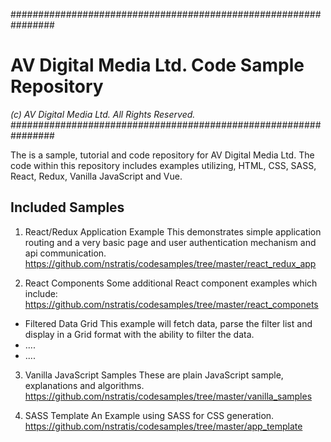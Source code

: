################################################################
# AV Digital Media Ltd. Code Sample Repository
*(c) AV Digital Media Ltd. All Rights Reserved.*
################################################################

The is a sample, tutorial and code repository for AV Digital Media Ltd.
The code within this repository includes examples utilizing, HTML, CSS, SASS,
React, Redux, Vanilla JavaScript and Vue.

## Included Samples

1. React/Redux Application Example
This demonstrates simple application routing and a very basic page and
user authentication mechanism and api communication.
https://github.com/nstratis/codesamples/tree/master/react_redux_app

2. React Components
Some additional React component examples which include:
https://github.com/nstratis/codesamples/tree/master/react_componets

  * Filtered Data Grid
  This example will fetch data, parse the filter list and display in a Grid
  format with the ability to filter the data.
  * ....
  * ....

3. Vanilla JavaScript Samples
These are plain JavaScript sample, explanations and algorithms.
https://github.com/nstratis/codesamples/tree/master/vanilla_samples

4. SASS Template
An Example using SASS for CSS generation.
https://github.com/nstratis/codesamples/tree/master/app_template
